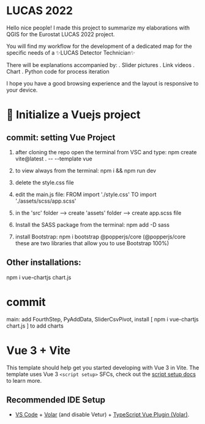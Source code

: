 
# LUCAS 2022

Hello nice people!
I made this project to summarize my elaborations with QGIS for the Eurostat LUCAS 2022 project.

You will find my workflow for the development of a dedicated map for the specific needs of a
✨LUCAS Detector Technician✨

There will be explanations accompanied by:
. Slider pictures
. Link videos
. Chart
. Python code for process iteration

I hope you have a good browsing experience and the layout is responsive to your device.

# 🚩 Initialize a Vuejs project
## commit: setting Vue Project

1. after cloning the repo open the terminal from VSC and type: npm create vite@latest . -- --template vue

2. to view always from the terminal: npm i && npm run dev

3. delete the style.css file

4. edit the main.js file: FROM import './style.css' TO import './assets/scss/app.scss'

5. in the 'src' folder --> create 'assets' folder --> create app.scss file

6. Install the SASS package from the terminal: npm add -D sass

7. install Bootstrap: npm i bootstrap @popperjs/core (@popperjs/core these are two libraries that allow you to use Bootstrap 100%)

## Other installations:
npm i vue-chartjs chart.js
# commit
main: add FourthStep, PyAddData, SliderCsvPivot, install [ npm i vue-chartjs chart.js ] to add charts


# Vue 3 + Vite

This template should help get you started developing with Vue 3 in Vite. The template uses Vue 3 `<script setup>` SFCs, check out the [script setup docs](https://v3.vuejs.org/api/sfc-script-setup.html#sfc-script-setup) to learn more.

## Recommended IDE Setup

- [VS Code](https://code.visualstudio.com/) + [Volar](https://marketplace.visualstudio.com/items?itemName=Vue.volar) (and disable Vetur) + [TypeScript Vue Plugin (Volar)](https://marketplace.visualstudio.com/items?itemName=Vue.vscode-typescript-vue-plugin).

